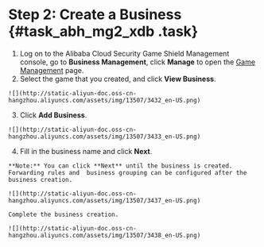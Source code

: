 # Step 2: Create a Business {#task_abh_mg2_xdb .task}

1.   Log on to the Alibaba Cloud Security Game Shield Management console, go to **Business Management**, click **Manage** to open the [Game Management](https://yundun.console.aliyun.com/?p=yxd#/game/app) page. 
2.   Select the game that you created, and click **View Business**. 

    ![](http://static-aliyun-doc.oss-cn-hangzhou.aliyuncs.com/assets/img/13507/3432_en-US.png)

3.   Click **Add Business**. 

    ![](http://static-aliyun-doc.oss-cn-hangzhou.aliyuncs.com/assets/img/13507/3433_en-US.png)

4.   Fill in the business name and click **Next**. 

    **Note:** You can click **Next** until the business is created. Forwarding rules and  business grouping can be configured after the business creation.

    ![](http://static-aliyun-doc.oss-cn-hangzhou.aliyuncs.com/assets/img/13507/3437_en-US.png)

    Complete the business creation.

    ![](http://static-aliyun-doc.oss-cn-hangzhou.aliyuncs.com/assets/img/13507/3438_en-US.png)


